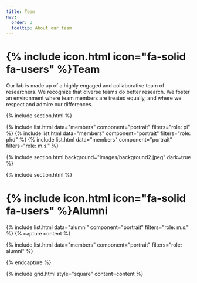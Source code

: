 ```yaml
---
title: Team
nav:
  order: 3
  tooltip: About our team
---
```


# {% include icon.html icon="fa-solid fa-users" %}Team

Our lab is made up of a highly engaged and collaborative team of researchers. We recognize that diverse teams do better research. We foster an environment where team members are treated equally, and where we respect and admire our differences. 

{% include section.html %}

{% include list.html data="members" component="portrait" filters="role: pi" %}
{% include list.html data="members" component="portrait" filters="role: phd" %}
{% include list.html data="members" component="portrait" filters="role: m.s." %}

{% include section.html background="images/background2.jpeg" dark=true %}

<!-- Lorem ipsum dolor sit amet, consectetur adipiscing elit, sed do eiusmod tempor
incididunt ut labore et dolore magna aliqua. Ut enim ad minim veniam, quis
nostrud exercitation ullamco laboris nisi ut aliquip ex ea commodo consequat. -->


{% include section.html %}

# {% include icon.html icon="fa-solid fa-users" %}Alumni

{% include list.html data="alumni" component="portrait" filters="role: m.s." %}
{% capture content %}


{% include list.html data="members" component="portrait" filters="role: alumni" %}

{% endcapture %}

{% include grid.html style="square" content=content %}
